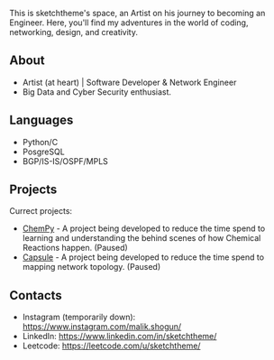This is sketchtheme's space, an Artist on his journey to becoming an Engineer. Here, you'll find my adventures in the world of coding, networking, design, and creativity.

## About

- Artist (at heart) | Software Developer & Network Engineer
- Big Data and Cyber Security enthusiast.

## Languages

- Python/C
- PosgreSQL
- BGP/IS-IS/OSPF/MPLS

## Projects

Currect projects:

- [ChemPy](https://github.com/sketchtheme/chempy) - A project being developed to reduce the time spend to learning and understanding the behind scenes of how Chemical Reactions happen. (Paused)
- [Capsule](https://github.com/sketchtheme/capsule) - A project being developed to reduce the time spend to mapping network topology. (Paused)

## Contacts

- Instagram (temporarily down): https://www.instagram.com/malik.shogun/
- LinkedIn: https://www.linkedin.com/in/sketchtheme/
- Leetcode: https://leetcode.com/u/sketchtheme/
